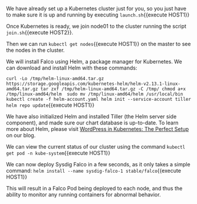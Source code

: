We have already set up a Kubernetes cluster just for you, so you just have to make sure it is up and running by executing `launch.sh`{{execute HOST1}}

Once Kubernetes is ready, we join node01 to the cluster running the script `join.sh`{{execute HOST2}}.

Then we can run `kubectl get nodes`{{execute HOST1}} on the master to see the nodes in the cluster.

We will install Falco using Helm, a package manager for Kubernetes. We can download and install Helm with these commands:

`
curl -Lo /tmp/helm-linux-amd64.tar.gz https://storage.googleapis.com/kubernetes-helm/helm-v2.13.1-linux-amd64.tar.gz
tar zxf /tmp/helm-linux-amd64.tar.gz -C /tmp/
chmod a+x /tmp/linux-amd64/helm 
sudo mv /tmp/linux-amd64/helm /usr/local/bin
kubectl create -f helm-account.yaml
helm init --service-account tiller
helm repo update
`{{execute HOST1}}

We have also initialized Helm and installed Tiller (the Helm server side component), and made sure our chart database is up-to-date. To learn more about Helm, please visit [WordPress in Kubernetes: The Perfect Setup](https://sysdig.com/blog/wordpress-kubernetes-perfect-setup/) on our blog.

We can view the current status of our cluster using the command `kubectl get pod -n kube-system`{{execute HOST1}}

We can now deploy Sysdig Falco in a few seconds, as it only takes a simple command:
`helm install --name sysdig-falco-1 stable/falco`{{execute HOST1}}

This will result in a Falco Pod being deployed to each node, and thus the ability to monitor any running containers for abnormal behavior.
